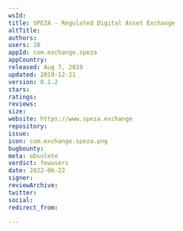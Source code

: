 ```yaml
---
wsId: 
title: SPEZA - Regulated Digital Asset Exchange
altTitle: 
authors: 
users: 10
appId: com.exchange.speza
appCountry: 
released: Aug 7, 2019
updated: 2019-12-21
version: 0.1.2
stars: 
ratings: 
reviews: 
size: 
website: https://www.speza.exchange
repository: 
issue: 
icon: com.exchange.speza.png
bugbounty: 
meta: obsolete
verdict: fewusers
date: 2022-06-22
signer: 
reviewArchive: 
twitter: 
social: 
redirect_from: 

---
```


